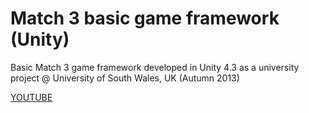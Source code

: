 Match 3 basic game framework (Unity)
====================================

Basic Match 3 game framework developed in Unity 4.3 as a university project @ University of South Wales, UK (Autumn 2013)

[YOUTUBE](https://youtu.be/bqkF0tqRqgY)
